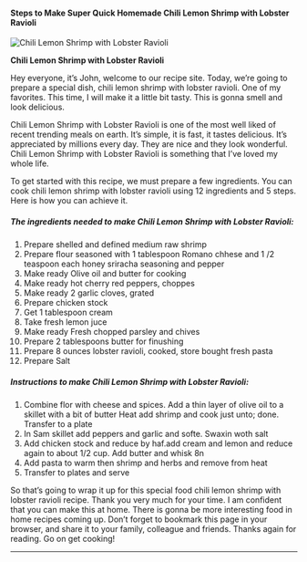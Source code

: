             

#### Steps to Make Super Quick Homemade Chili Lemon Shrimp with Lobster Ravioli

![Chili Lemon Shrimp with Lobster Ravioli](https://img-global.cpcdn.com/recipes/b3e0f4e89bbdfbc2/751x532cq70/chili-lemon-shrimp-with-lobster-ravioli-recipe-main-photo.jpg)

**Chili Lemon Shrimp with Lobster Ravioli**

Hey everyone, it’s John, welcome to our recipe site. Today, we’re going to prepare a special dish, chili lemon shrimp with lobster ravioli. One of my favorites. This time, I will make it a little bit tasty. This is gonna smell and look delicious.

Chili Lemon Shrimp with Lobster Ravioli is one of the most well liked of recent trending meals on earth. It’s simple, it is fast, it tastes delicious. It’s appreciated by millions every day. They are nice and they look wonderful. Chili Lemon Shrimp with Lobster Ravioli is something that I’ve loved my whole life.

To get started with this recipe, we must prepare a few ingredients. You can cook chili lemon shrimp with lobster ravioli using 12 ingredients and 5 steps. Here is how you can achieve it.

##### The ingredients needed to make Chili Lemon Shrimp with Lobster Ravioli:

1.  Prepare shelled and defined medium raw shrimp
2.  Prepare flour seasoned with 1 tablespoon Romano chhese and 1 /2 teaspoon each honey sriracha seasoning and pepper
3.  Make ready Olive oil and butter for cooking
4.  Make ready hot cherry red peppers, choppes
5.  Make ready 2 garlic cloves, grated
6.  Prepare chicken stock
7.  Get 1 tablespoon cream
8.  Take fresh lemon juce
9.  Make ready Fresh chopped parsley and chives
10.  Prepare 2 tablespoons butter for finushing
11.  Prepare 8 ounces lobster ravioli, cooked, store bought fresh pasta
12.  Prepare Salt

##### Instructions to make Chili Lemon Shrimp with Lobster Ravioli:

1.  Combine flor with cheese and spices. Add a thin layer of olive oil to a skillet with a bit of butter Heat add shrimp and cook just unto; done. Transfer to a plate
2.  In Sam skillet add peppers and garlic and softe. Swaxin woth salt
3.  Add chicken stock and reduce by haf.add cream and lemon and reduce again to about 1/2 cup. Add butter and whisk 8n
4.  Add pasta to warm then shrimp and herbs and remove from heat
5.  Transfer to plates and serve

So that’s going to wrap it up for this special food chili lemon shrimp with lobster ravioli recipe. Thank you very much for your time. I am confident that you can make this at home. There is gonna be more interesting food in home recipes coming up. Don’t forget to bookmark this page in your browser, and share it to your family, colleague and friends. Thanks again for reading. Go on get cooking!

* * *